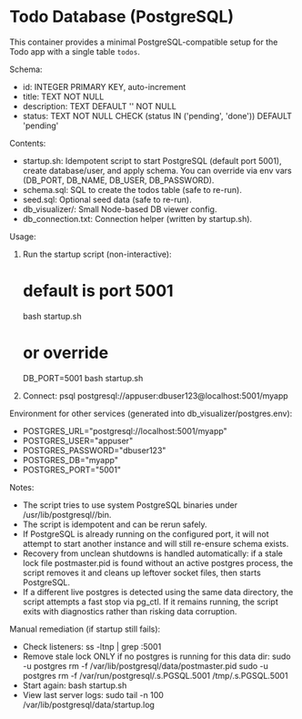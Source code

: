 # Todo Database (PostgreSQL)

This container provides a minimal PostgreSQL-compatible setup for the Todo app with a single table `todos`.

Schema:
- id: INTEGER PRIMARY KEY, auto-increment
- title: TEXT NOT NULL
- description: TEXT DEFAULT '' NOT NULL
- status: TEXT NOT NULL CHECK (status IN ('pending', 'done')) DEFAULT 'pending'

Contents:
- startup.sh: Idempotent script to start PostgreSQL (default port 5001), create database/user, and apply schema. You can override via env vars (DB_PORT, DB_NAME, DB_USER, DB_PASSWORD).
- schema.sql: SQL to create the todos table (safe to re-run).
- seed.sql: Optional seed data (safe to re-run).
- db_visualizer/: Small Node-based DB viewer config.
- db_connection.txt: Connection helper (written by startup.sh).

Usage:
1) Run the startup script (non-interactive):
   # default is port 5001
   bash startup.sh
   # or override
   DB_PORT=5001 bash startup.sh

2) Connect:
   psql postgresql://appuser:dbuser123@localhost:5001/myapp

Environment for other services (generated into db_visualizer/postgres.env):
- POSTGRES_URL="postgresql://localhost:5001/myapp"
- POSTGRES_USER="appuser"
- POSTGRES_PASSWORD="dbuser123"
- POSTGRES_DB="myapp"
- POSTGRES_PORT="5001"

Notes:
- The script tries to use system PostgreSQL binaries under /usr/lib/postgresql/<version>/bin.
- The script is idempotent and can be rerun safely.
- If PostgreSQL is already running on the configured port, it will not attempt to start another instance and will still re-ensure schema exists.
- Recovery from unclean shutdowns is handled automatically: if a stale lock file postmaster.pid is found without an active postgres process, the script removes it and cleans up leftover socket files, then starts PostgreSQL.
- If a different live postgres is detected using the same data directory, the script attempts a fast stop via pg_ctl. If it remains running, the script exits with diagnostics rather than risking data corruption.

Manual remediation (if startup still fails):
- Check listeners: ss -ltnp | grep :5001
- Remove stale lock ONLY if no postgres is running for this data dir:
  sudo -u postgres rm -f /var/lib/postgresql/data/postmaster.pid
  sudo -u postgres rm -f /var/run/postgresql/.s.PGSQL.5001 /tmp/.s.PGSQL.5001
- Start again:
  bash startup.sh
- View last server logs:
  sudo tail -n 100 /var/lib/postgresql/data/startup.log
